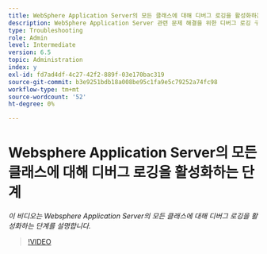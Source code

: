 ```yaml
---
title: WebSphere Application Server의 모든 클래스에 대해 디버그 로깅을 활성화하는 단계
description: WebSphere Application Server 관련 문제 해결을 위한 디버그 로깅 구성
type: Troubleshooting
role: Admin
level: Intermediate
version: 6.5
topic: Administration
index: y
exl-id: fd7ad4df-4c27-42f2-889f-03e170bac319
source-git-commit: b3e9251bdb18a008be95c1fa9e5c79252a74fc98
workflow-type: tm+mt
source-wordcount: '52'
ht-degree: 0%

---
```


# Websphere Application Server의 모든 클래스에 대해 디버그 로깅을 활성화하는 단계

*이 비디오는 Websphere Application Server의 모든 클래스에 대해 디버그 로깅을 활성화하는 단계를 설명합니다.*

>[!VIDEO](https://video.tv.adobe.com/v/335523?quality=12&learn=on)
